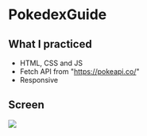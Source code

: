 # PokedexGuide

## What I practiced

- HTML, CSS and JS
- Fetch API from "https://pokeapi.co/"
- Responsive

## Screen

![](screen.gif)